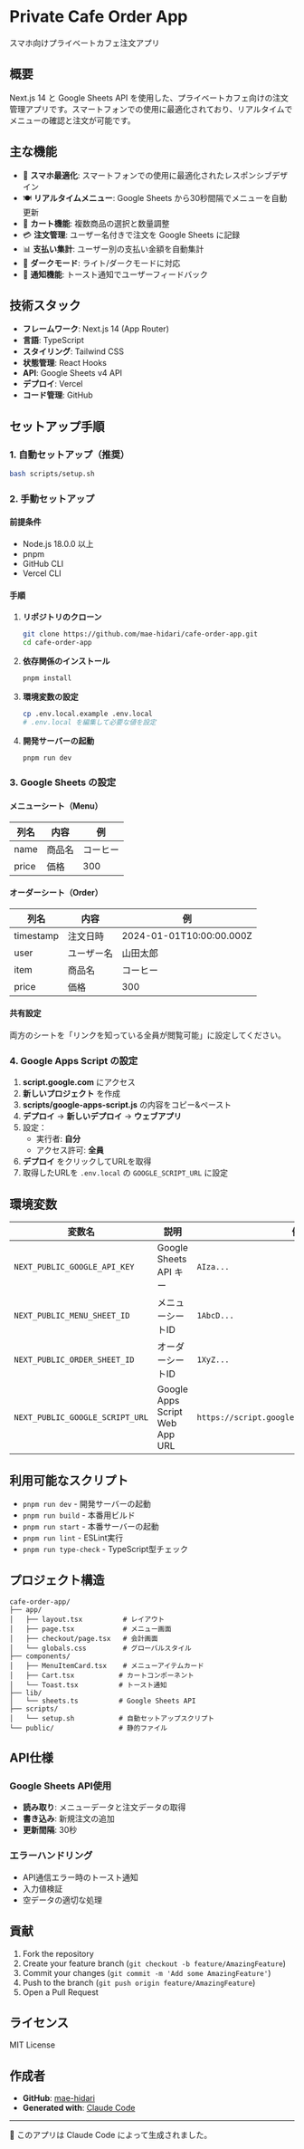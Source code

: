 # Private Cafe Order App

スマホ向けプライベートカフェ注文アプリ

## 概要

Next.js 14 と Google Sheets API を使用した、プライベートカフェ向けの注文管理アプリです。スマートフォンでの使用に最適化されており、リアルタイムでメニューの確認と注文が可能です。

## 主な機能

- 📱 **スマホ最適化**: スマートフォンでの使用に最適化されたレスポンシブデザイン
- 🍽️ **リアルタイムメニュー**: Google Sheets から30秒間隔でメニューを自動更新
- 🛒 **カート機能**: 複数商品の選択と数量調整
- 💳 **注文管理**: ユーザー名付きで注文を Google Sheets に記録
- 📊 **支払い集計**: ユーザー別の支払い金額を自動集計
- 🌙 **ダークモード**: ライト/ダークモードに対応
- 🔔 **通知機能**: トースト通知でユーザーフィードバック

## 技術スタック

- **フレームワーク**: Next.js 14 (App Router)
- **言語**: TypeScript
- **スタイリング**: Tailwind CSS
- **状態管理**: React Hooks
- **API**: Google Sheets v4 API
- **デプロイ**: Vercel
- **コード管理**: GitHub

## セットアップ手順

### 1. 自動セットアップ（推奨）

```bash
bash scripts/setup.sh
```

### 2. 手動セットアップ

#### 前提条件

- Node.js 18.0.0 以上
- pnpm
- GitHub CLI
- Vercel CLI

#### 手順

1. **リポジトリのクローン**
   ```bash
   git clone https://github.com/mae-hidari/cafe-order-app.git
   cd cafe-order-app
   ```

2. **依存関係のインストール**
   ```bash
   pnpm install
   ```

3. **環境変数の設定**
   ```bash
   cp .env.local.example .env.local
   # .env.local を編集して必要な値を設定
   ```

4. **開発サーバーの起動**
   ```bash
   pnpm run dev
   ```

### 3. Google Sheets の設定

#### メニューシート（Menu）

| 列名 | 内容 | 例 |
|------|------|-----|
| name | 商品名 | コーヒー |
| price | 価格 | 300 |

#### オーダーシート（Order）

| 列名 | 内容 | 例 |
|------|------|-----|
| timestamp | 注文日時 | 2024-01-01T10:00:00.000Z |
| user | ユーザー名 | 山田太郎 |
| item | 商品名 | コーヒー |
| price | 価格 | 300 |

#### 共有設定

両方のシートを「リンクを知っている全員が閲覧可能」に設定してください。

### 4. Google Apps Script の設定

1. **script.google.com** にアクセス
2. **新しいプロジェクト** を作成
3. **scripts/google-apps-script.js** の内容をコピー&ペースト
4. **デプロイ** → **新しいデプロイ** → **ウェブアプリ**
5. 設定：
   - 実行者: **自分**
   - アクセス許可: **全員**
6. **デプロイ** をクリックしてURLを取得
7. 取得したURLを `.env.local` の `GOOGLE_SCRIPT_URL` に設定

## 環境変数

| 変数名 | 説明 | 例 |
|--------|------|-----|
| `NEXT_PUBLIC_GOOGLE_API_KEY` | Google Sheets API キー | `AIza...` |
| `NEXT_PUBLIC_MENU_SHEET_ID` | メニューシートID | `1AbcD...` |
| `NEXT_PUBLIC_ORDER_SHEET_ID` | オーダーシートID | `1XyZ...` |
| `NEXT_PUBLIC_GOOGLE_SCRIPT_URL` | Google Apps Script Web App URL | `https://script.google.com/macros/s/.../exec` |

## 利用可能なスクリプト

- `pnpm run dev` - 開発サーバーの起動
- `pnpm run build` - 本番用ビルド
- `pnpm run start` - 本番サーバーの起動
- `pnpm run lint` - ESLint実行
- `pnpm run type-check` - TypeScript型チェック

## プロジェクト構造

```
cafe-order-app/
├── app/
│   ├── layout.tsx          # レイアウト
│   ├── page.tsx            # メニュー画面
│   ├── checkout/page.tsx   # 会計画面
│   └── globals.css         # グローバルスタイル
├── components/
│   ├── MenuItemCard.tsx    # メニューアイテムカード
│   ├── Cart.tsx           # カートコンポーネント
│   └── Toast.tsx          # トースト通知
├── lib/
│   └── sheets.ts          # Google Sheets API
├── scripts/
│   └── setup.sh           # 自動セットアップスクリプト
└── public/                # 静的ファイル
```

## API仕様

### Google Sheets API使用

- **読み取り**: メニューデータと注文データの取得
- **書き込み**: 新規注文の追加
- **更新間隔**: 30秒

### エラーハンドリング

- API通信エラー時のトースト通知
- 入力値検証
- 空データの適切な処理

## 貢献

1. Fork the repository
2. Create your feature branch (`git checkout -b feature/AmazingFeature`)
3. Commit your changes (`git commit -m 'Add some AmazingFeature'`)
4. Push to the branch (`git push origin feature/AmazingFeature`)
5. Open a Pull Request

## ライセンス

MIT License

## 作成者

- **GitHub**: [mae-hidari](https://github.com/mae-hidari)
- **Generated with**: [Claude Code](https://claude.ai/code)

---

🤖 このアプリは Claude Code によって生成されました。